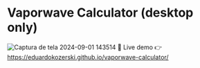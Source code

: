 # Vaporwave Calculator (desktop only)
![Captura de tela 2024-09-01 143514](https://github.com/user-attachments/assets/037811f3-947d-44d2-a40e-cd49cf5a45ef)
🔴 Live demo 👉 https://eduardokozerski.github.io/vaporwave-calculator/
